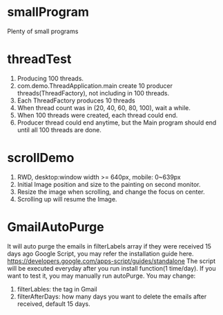 # smallProgram
Plenty of small programs

# threadTest
1. Producing 100 threads.
2. com.demo.ThreadApplication.main create 10 producer threads(ThreadFactory), not including in 100 threads.
3. Each ThreadFactory produces 10 threads
4. When thread count was in (20, 40, 60, 80, 100), wait a while.
5. When 100 threads were created, each thread could end.
6. Producer thread could end anytime, but the Main program should end until all 100 threads are done.

# scrollDemo
1. RWD, desktop:window width >= 640px, mobile: 0~639px
2. Initial Image position and size to the painting on second monitor.
3. Resize the image when scrolling, and change the focus on center.
4. Scrolling up will resume the Image.

# GmailAutoPurge 
It will auto purge the emails in filterLabels array if they were received 15 days ago
Google Script, you may refer the installation guide here. https://developers.google.com/apps-script/guides/standalone
The script will be executed everyday after you run install function(1 time/day). If you want to test it, you may manually run autoPurge.
You may change:
1. filterLables: the tag in Gmail
2. filterAfterDays: how many days you want to delete the emails after received, default 15 days.
